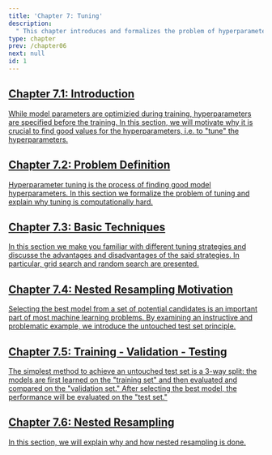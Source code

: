 ```yaml
---
title: 'Chapter 7: Tuning'
description:
  " This chapter introduces and formalizes the problem of hyperparameter tuning and defines the untouched test principle. Additionally, the concepts of train-val-test split and nested resampling are explained."
type: chapter
prev: /chapter06
next: null
id: 1
---
```



<section class="c72e2d57">
  <h2 class="_5e0ebe7a">
  <a class="_46224d00 _7e2d93b5" href="/chapter07-01-tuning-introduction">Chapter 7.1: Introduction</a>

  </h2>
  <p class="de526628">
  <a class="_46224d00 _7e2d93b5" href="/chapter07-01-tuning-introduction"> While model parameters are optimizied during training, hyperparameters are specified before the training. In this section, we will motivate why it is crucial to find good values for the hyperparameters, i.e. to "tune" the hyperparameters.</a>
  </p>
</section>





<section class="c72e2d57">
  <h2 class="_5e0ebe7a">
  <a class="_46224d00 _7e2d93b5" href="/chapter07-02-tuning-problemdefinition">Chapter 7.2: Problem Definition</a>

  </h2>
  <p class="de526628">
  <a class="_46224d00 _7e2d93b5" href="/chapter07-02-tuning-problemdefinition"> Hyperparameter tuning is the process of finding good model hyperparameters. In this section we formalize the problem of tuning and explain why tuning is computationally hard.</a>
  </p>
</section>





<section class="c72e2d57">
  <h2 class="_5e0ebe7a">
  <a class="_46224d00 _7e2d93b5" href="/chapter07-03-tuning-basictechniques">Chapter 7.3: Basic Techniques</a>

  </h2>
  <p class="de526628">
  <a class="_46224d00 _7e2d93b5" href="/chapter07-03-tuning-basictechniques"> In this section we make you familiar with different tuning strategies and discusse the advantages and disadvantages of the said strategies. In particular, grid search and random search are presented.</a>
  </p>
</section>





<section class="c72e2d57">
  <h2 class="_5e0ebe7a">
  <a class="_46224d00 _7e2d93b5" href="/chapter07-04-tuning-nestedresamplingmotivation">Chapter 7.4: Nested Resampling Motivation</a>

  </h2>
  <p class="de526628">
  <a class="_46224d00 _7e2d93b5" href="/chapter07-04-tuning-nestedresamplingmotivation"> Selecting the best model from a set of potential candidates is an important part of most machine learning problems. By examining an instructive and problematic example, we introduce the untouched test set principle.</a>
  </p>
</section>





<section class="c72e2d57">
  <h2 class="_5e0ebe7a">
  <a class="_46224d00 _7e2d93b5" href="/chapter07-05-tuning-trainingvalidationtesting">Chapter 7.5: Training - Validation - Testing</a>

  </h2>
  <p class="de526628">
  <a class="_46224d00 _7e2d93b5" href="/chapter07-05-tuning-trainingvalidationtesting"> The simplest method to achieve an untouched test set is a 3-way split: the models are first learned on the "training set" and then evaluated and compared on the "validation set." After selecting the best model, the performance will be evaluated on the "test set." </a>
  </p>
</section>





<section class="c72e2d57">
  <h2 class="_5e0ebe7a">
  <a class="_46224d00 _7e2d93b5" href="/chapter07-06-tuning-nestedresampling">Chapter 7.6: Nested Resampling</a>

  </h2>
  <p class="de526628">
  <a class="_46224d00 _7e2d93b5" href="/chapter07-06-tuning-nestedresampling">  In this section, we will explain why and how nested resampling is done.</a>
  </p>
</section>





